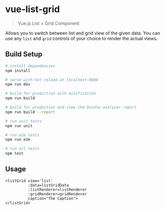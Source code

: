 # vue-list-grid

> Vue.js List + Grid Component

Allows you to switch between list and grid view of the given data. You can use any `list` and `grid` controls of your choice to render the actual views.

## Build Setup

``` bash
# install dependencies
npm install

# serve with hot reload at localhost:8080
npm run dev

# build for production with minification
npm run build

# build for production and view the bundle analyzer report
npm run build --report

# run unit tests
npm run unit

# run e2e tests
npm run e2e

# run all tests
npm test
```

## Usage

````
<listGrid view='list' 
          :data=listGridData 
          :listRenderer=listRenderer 
          :gridRenderer=gridRenderer 
          caption="The Caption">
</listGrid>
````